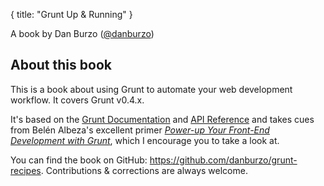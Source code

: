 {
  title: "Grunt Up & Running"
}

A book by Dan Burzo ([@danburzo](http://twitter.com/danburzo))

## About this book

This is a book about using Grunt to automate your web development workflow. It covers Grunt v0.4.x.

It's based on the [Grunt Documentation](http://gruntjs.com/getting-started) and [API Reference](http://gruntjs.com/api/grunt) and takes cues from Belén Albeza's excellent primer [_Power-up Your Front-End Development with Grunt_](https://leanpub.com/grunt), which I encourage you to take a look at.

You can find the book on GitHub: https://github.com/danburzo/grunt-recipes. Contributions & corrections are always welcome.
